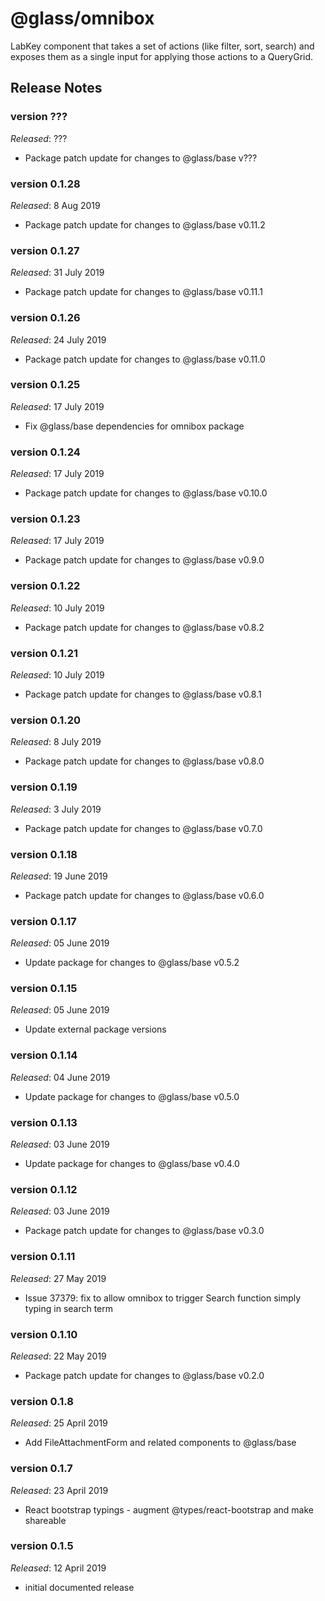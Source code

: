 # @glass/omnibox

LabKey component that takes a set of actions (like filter, sort, search) and exposes them as a single input for applying those actions to a QueryGrid.

## Release Notes ##

### version ???
*Released*: ???
* Package patch update for changes to @glass/base v???

### version 0.1.28
*Released*: 8 Aug 2019
* Package patch update for changes to @glass/base v0.11.2

### version 0.1.27
*Released*: 31 July 2019
* Package patch update for changes to @glass/base v0.11.1

### version 0.1.26
*Released*: 24 July 2019
* Package patch update for changes to @glass/base v0.11.0

### version 0.1.25
*Released*: 17 July 2019
* Fix @glass/base dependencies for omnibox package

### version 0.1.24
*Released*: 17 July 2019
* Package patch update for changes to @glass/base v0.10.0

### version 0.1.23
*Released*: 17 July 2019
* Package patch update for changes to @glass/base v0.9.0

### version 0.1.22
*Released*: 10 July 2019
* Package patch update for changes to @glass/base v0.8.2

### version 0.1.21
*Released*: 10 July 2019
* Package patch update for changes to @glass/base v0.8.1

### version 0.1.20
*Released*: 8 July 2019
* Package patch update for changes to @glass/base v0.8.0

### version 0.1.19
*Released*: 3 July 2019
* Package patch update for changes to @glass/base v0.7.0

### version 0.1.18
*Released*: 19 June 2019
* Package patch update for changes to @glass/base v0.6.0

### version 0.1.17
*Released*: 05 June 2019
*  Update package for changes to @glass/base v0.5.2

### version 0.1.15
*Released*: 05 June 2019
* Update external package versions

### version 0.1.14
*Released*: 04 June 2019
* Update package for changes to @glass/base v0.5.0

### version 0.1.13
*Released*: 03 June 2019
* Update package for changes to @glass/base v0.4.0

### version 0.1.12
*Released*: 03 June 2019
* Package patch update for changes to @glass/base v0.3.0

### version 0.1.11
*Released*: 27 May 2019
* Issue 37379: fix to allow omnibox to trigger Search function simply typing in search term

### version 0.1.10
*Released*: 22 May 2019
* Package patch update for changes to @glass/base v0.2.0

### version 0.1.8
*Released*: 25 April 2019
* Add FileAttachmentForm and related components to @glass/base

### version 0.1.7
*Released*: 23 April 2019
* React bootstrap typings - augment @types/react-bootstrap and make shareable

### version 0.1.5
*Released*: 12 April 2019

* initial documented release
